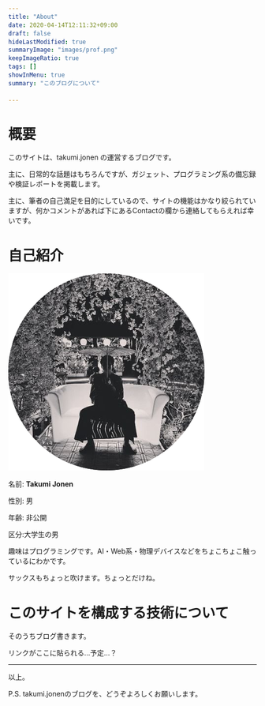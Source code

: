```yaml
---
title: "About"
date: 2020-04-14T12:11:32+09:00
draft: false
hideLastModified: true
summaryImage: "images/prof.png" 
keepImageRatio: true
tags: []
showInMenu: true
summary: "このブログについて"

---
```


# 概要

このサイトは、takumi.jonen の運営するブログです。

主に、日常的な話題はもちろんですが、ガジェット、プログラミング系の備忘録や検証レポートを掲載します。

主に、筆者の自己満足を目的にしているので、サイトの機能はかなり絞られていますが、何かコメントがあれば下にあるContactの欄から連絡してもらえれば幸いです。

# 自己紹介

![profile](images/prof.png)

名前: **Takumi Jonen**

性別: 男

年齢: 非公開

区分:大学生の男

趣味はプログラミングです。AI・Web系・物理デバイスなどをちょこちょこ触っているにわかです。

サックスもちょっと吹けます。ちょっとだけね。

# このサイトを構成する技術について

そのうちブログ書きます。

リンクがここに貼られる…予定…？

------

以上。

P.S. takumi.jonenのブログを、どうぞよろしくお願いします。

